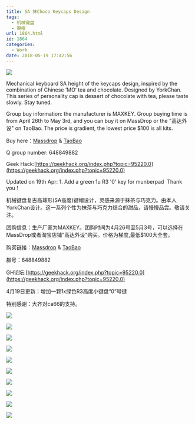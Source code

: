 ```yaml
---
title: SA 抹Choco Keycaps Design
tags:
  - 机械键盘
  - 键帽
url: 1864.html
id: 1864
categories:
  - Work
date: 2018-05-19 17:42:56
---
```


![](http://image.psdpi.com/image/sa-mochoco/sa_mochoco_ca66_3.jpg)

<!-- more -->

Mechanical keyboard SA height of the keycaps design, inspired by the combination of Chinese ’MO‘ tea and chocolate. Designed by YorkChan. This series of personality cap is dessert of chocolate with tea, please taste slowly. Stay tuned.

Group buy information: the manufacturer is MAXKEY. Group buying time is from April 26th to May 3rd, and you can buy it on MassDrop or the "高达外设" on TaoBao. The price is gradient, the lowest price $100 is all kits.

Buy here：[Massdrop](https://www.massdrop.com/buy/maxkey-mochoco-sa) & [TaoBao](https://item.taobao.com/item.htm?id=568710998265)

Q group number: 648849882

Geek Hack:[https://geekhack.org/index.php?topic=95220.0](https://geekhack.org/index.php?topic=95220.0)

Updated on 19th Apr: 1. Add a green 1u R3 '0' key for munberpad  Thank you !

机械键盘复古高球形(SA高度)键帽设计，灵感来源于抹茶与巧克力。由本人YorkChan设计。这一系列个性为抹茶与巧克力结合的甜品，请慢慢品尝。敬请关注。

团购信息：生产厂家为MAXKEY。团购时间为4月26号至5月3号，可以选择在MassDrop或者淘宝店铺"高达外设"购买。价格为梯度,最低$100大全套。

购买链接：[Massdrop](https://www.massdrop.com/buy/maxkey-mochoco-sa) & [TaoBao](https://item.taobao.com/item.htm?id=568710998265)

群号：648849882

GH论坛:[https://geekhack.org/index.php?topic=95220.0](https://geekhack.org/index.php?topic=95220.0)

4月19日更新：增加一颗1x绿色R3高度小键盘“0”号键

特别感谢：大齐对ca66的支持。

![](http://image.psdpi.com/image/sa-mochoco/sa_mochoco_all.jpg)

![](http://image.psdpi.com/image/sa-mochoco/sa_mochoco_base.jpg)

![](http://image.psdpi.com/image/sa-mochoco/sa_mochoco_modifiers.jpg)

![](http://image.psdpi.com/image/sa-mochoco/sa_mochoco_mochoco.jpg)

![](http://image.psdpi.com/image/sa-mochoco/sa_mochoco_sa87.jpg)

![](http://image.psdpi.com/image/sa-mochoco/sa_mochoco_sa87_2.jpg)

![](http://image.psdpi.com/image/sa-mochoco/sa_mochoco_sa87_3.jpg)

![](http://image.psdpi.com/image/sa-mochoco/sa_mochoco_ca66.jpg)

![](http://image.psdpi.com/image/sa-mochoco/sa_mochoco_ca66_2.jpg)

![](http://image.psdpi.com/image/sa-mochoco/sa_mochoco_color.jpg)